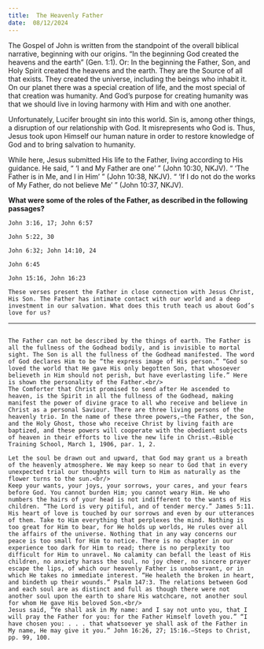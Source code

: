 ```yaml
---
title:  The Heavenly Father
date:  08/12/2024
---
```


The Gospel of John is written from the standpoint of the overall biblical narrative, beginning with our origins. “In the beginning God created the heavens and the earth” (Gen. 1:1). Or: In the beginning the Father, Son, and Holy Spirit created the heavens and the earth. They are the Source of all that exists. They created the universe, including the beings who inhabit it. On our planet there was a special creation of life, and the most special of that creation was humanity. And God’s purpose for creating humanity was that we should live in loving harmony with Him and with one another.

Unfortunately, Lucifer brought sin into this world. Sin is, among other things, a disruption of our relationship with God. It misrepresents who God is. Thus, Jesus took upon Himself our human nature in order to restore knowledge of God and to bring salvation to humanity.

While here, Jesus submitted His life to the Father, living according to His guidance. He said, “ ‘I and My Father are one’ ” (John 10:30, NKJV). “ ‘The Father is in Me, and I in Him’ ” (John 10:38, NKJV). “ ‘If I do not do the works of My Father, do not believe Me’ ” (John 10:37, NKJV).

**What were some of the roles of the Father, as described in the following passages?**

`John 3:16, 17; John 6:57`

`John 5:22, 30`

`John 6:32; John 14:10, 24`

`John 6:45`

`John 15:16, John 16:23`

`These verses present the Father in close connection with Jesus Christ, His Son. The Father has intimate contact with our world and a deep investment in our salvation. What does this truth teach us about God’s love for us?`

---

```=Additional Reading: Selected Quotes from Ellen G. White

The Father can not be described by the things of earth. The Father is all the fullness of the Godhead bodily, and is invisible to mortal sight. The Son is all the fullness of the Godhead manifested. The word of God declares Him to be “the express image of His person.” “God so loved the world that He gave His only begotten Son, that whosoever believeth in Him should not perish, but have everlasting life.” Here is shown the personality of the Father.<br/>
The Comforter that Christ promised to send after He ascended to heaven, is the Spirit in all the fullness of the Godhead, making manifest the power of divine grace to all who receive and believe in Christ as a personal Saviour. There are three living persons of the heavenly trio. In the name of these three powers,—the Father, the Son, and the Holy Ghost, those who receive Christ by living faith are baptized, and these powers will cooperate with the obedient subjects of heaven in their efforts to live the new life in Christ.—Bible Training School, March 1, 1906, par. 1, 2.

Let the soul be drawn out and upward, that God may grant us a breath of the heavenly atmosphere. We may keep so near to God that in every unexpected trial our thoughts will turn to Him as naturally as the flower turns to the sun.<br/>
Keep your wants, your joys, your sorrows, your cares, and your fears before God. You cannot burden Him; you cannot weary Him. He who numbers the hairs of your head is not indifferent to the wants of His children. “The Lord is very pitiful, and of tender mercy.” James 5:11. His heart of love is touched by our sorrows and even by our utterances of them. Take to Him everything that perplexes the mind. Nothing is too great for Him to bear, for He holds up worlds, He rules over all the affairs of the universe. Nothing that in any way concerns our peace is too small for Him to notice. There is no chapter in our experience too dark for Him to read; there is no perplexity too difficult for Him to unravel. No calamity can befall the least of His children, no anxiety harass the soul, no joy cheer, no sincere prayer escape the lips, of which our heavenly Father is unobservant, or in which He takes no immediate interest. “He healeth the broken in heart, and bindeth up their wounds.” Psalm 147:3. The relations between God and each soul are as distinct and full as though there were not another soul upon the earth to share His watchcare, not another soul for whom He gave His beloved Son.<br/>
Jesus said, “Ye shall ask in My name: and I say not unto you, that I will pray the Father for you: for the Father Himself loveth you.” “I have chosen you: . . . that whatsoever ye shall ask of the Father in My name, He may give it you.” John 16:26, 27; 15:16.—Steps to Christ, pp. 99, 100.
```